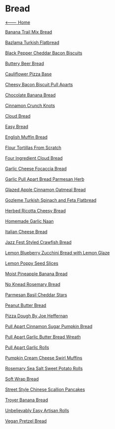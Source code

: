 # Bread

[<--- Home](../about.md)

[Banana Trail Mix Bread](./banana-trail-mix-bread.md)<br><br>
[Bazlama Turkish Flatbread](./bazlama-turkish-flatbread.md)<br><br>
[Black Pepper Cheddar Bacon Biscuits](./black-pepper-cheddar-bacon-biscuits.md)<br><br>
[Buttery Beer Bread](./buttery-beer-bread.md)<br><br>
[Cauliflower Pizza Base](./cauliflower-pizza-base.md)<br><br>
[Cheesy Bacon Biscuit Pull Aparts](./cheesy-bacon-biscuit-pull-aparts.md)<br><br>
[Chocolate Banana Bread](./chocolate-banana-bread.md)<br><br>
[Cinnamon Crunch Knots](./cinnamon-crunch-knots.md)<br><br>
[Cloud Bread](./cloud-bread.md)<br><br>
[Easy Bread](./easy-bread.md)<br><br>
[English Muffin Bread](./english-muffin-bread.md)<br><br>
[Flour Tortillas From Scratch](./flour-tortillas-from-scratch.md)<br><br>
[Four Ingredient Cloud Bread](./four-ingredient-cloud-bread.md)<br><br>
[Garlic Cheese Focaccia Bread](./garlic-cheese-focaccia-bread.md)<br><br>
[Garlic Pull Apart Bread Parmesan Herb](./garlic-pull-apart-bread-parmesan-herb.md)<br><br>
[Glazed Apple Cinnamon Oatmeal Bread](./glazed-apple-cinnamon-oatmeal-bread.md)<br><br>
[Gozleme Turkish Spinach and Feta Flatbread](./gozleme-turkish-spinach-and-feta-flatbread.md)<br><br>
[Herbed Ricotta Cheesy Bread](./herbed-ricotta-cheesy-bread.md)<br><br>
[Homemade Garlic Naan](./homemade-garlic-naan.md)<br><br>
[Italian Cheese Bread](./italian-cheese-bread.md)<br><br>
[Jazz Fest Styled Crawfish Bread](./jazz-fest-styled-crawfish-bread.md)<br><br>
[Lemon Blueberry Zucchini Bread with Lemon Glaze](./lemon-blueberry-zucchini-bread-with-lemon-glaze.md)<br><br>
[Lemon Poppy Seed Slices](./lemon-poppy-seed-slices.md)<br><br>
[Moist Pineapple Banana Bread](./moist-pineapple-banana-bread.md)<br><br>
[No Knead Rosemary Bread](./no-knead-rosemary-bread.md)<br><br>
[Parmesan Basil Cheddar Stars](./parmesan-basil-cheddar-stars.md)<br><br>
[Peanut Butter Bread](./peanut-butter-bread.md)<br><br>
[Pizza Dough By Joe Heffernan](./pizza-dough-by-joe-heffernan.md)<br><br>
[Pull Apart Cinnamon Sugar Pumpkin Bread](./pull-apart-cinnamon-sugar-pumpkin-bread.md)<br><br>
[Pull Apart Garlic Butter Bread Wreath](./pull-apart-garlic-butter-bread-wreath.md)<br><br>
[Pull Apart Garlic Rolls](./pull-apart-garlic-rolls.md)<br><br>
[Pumpkin Cream Cheese Swirl Muffins](./pumpkin-cream-cheese-swirl-muffins.md)<br><br>
[Rosemary Sea Salt Sweet Potato Rolls](./rosemary-sea-salt-sweet-potato-rolls.md)<br><br>
[Soft Wrap Bread](./soft-wrap-bread.md)<br><br>
[Street Style Chinese Scallion Pancakes](./street-style-chinese-scallion-pancakes.md)<br><br>
[Troyer Banana Bread](./troyer-banana-bread.md)<br><br>
[Unbelievably Easy Artisan Rolls](./unbelievably-easy-artisan-rolls.md)<br><br>
[Vegan Pretzel Bread](./vegan-pretzel-bread.md)<br><br>
